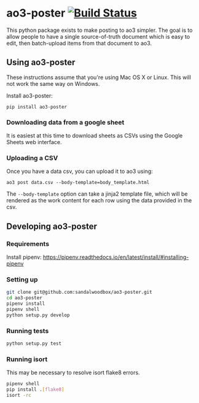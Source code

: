 # ao3-poster [![Build Status](https://travis-ci.org/sandalwoodbox/ao3-poster.svg?branch=master)](https://travis-ci.org/sandalwoodbox/ao3-poster)

This python package exists to make posting to ao3 simpler.
The goal is to allow people to have a single source-of-truth document which is easy to edit, then batch-upload items from that document to ao3.

## Using ao3-poster

These instructions assume that you're using Mac OS X or Linux.
This will not work the same way on Windows.

Install ao3-poster:

```
pip install ao3-poster
```

### Downloading data from a google sheet

It is easiest at this time to download sheets as CSVs using the Google Sheets web interface.

### Uploading a CSV

Once you have a data csv, you can upload it to ao3 using:

```
ao3 post data.csv --body-template=body_template.html
```

The `--body-template` option can take a jinja2 template file, which will be rendered as the work content for each row using the data provided in the csv.


## Developing ao3-poster

### Requirements
Install pipenv: https://pipenv.readthedocs.io/en/latest/install/#installing-pipenv

### Setting up
```bash
git clone git@github.com:sandalwoodbox/ao3-poster.git
cd ao3-poster
pipenv install
pipenv shell
python setup.py develop
```

### Running tests
```bash
python setup.py test
```

### Running isort
This may be necessary to resolve isort flake8 errors.

```bash
pipenv shell
pip install .[flake8]
isort -rc
```
